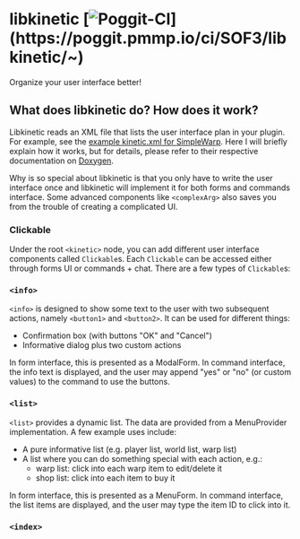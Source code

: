 # libkinetic [![Poggit-CI](https://poggit.pmmp.io/ci.badge/SOF3/libkinetic/~)](https://poggit.pmmp.io/ci/SOF3/libkinetic/~)
Organize your user interface better!

## What does libkinetic do? How does it work?
Libkinetic reads an XML file that lists the user interface plan in your plugin. For example, see the [example kinetic.xml for SimpleWarp](examples/simplewarp.xml). Here I will briefly explain how it works, but for details, please refer to their respective documentation on [Doxygen](https://sof3.github.io/libkinetic/doxygen/).

Why is so special about libkinetic is that you only have to write the user interface once and libkinetic will implement it for both forms and commands interface. Some advanced components like `<complexArg>` also saves you from the trouble of creating a complicated UI.

### Clickable
Under the root `<kinetic>` node, you can add different user interface components called `Clickable`s. Each `Clickable` can be accessed either through forms UI or commands + chat. There are a few types of `Clickable`s:

### `<info>`
`<info>` is designed to show some text to the user with two subsequent actions, namely `<button1>` and `<button2>`. It can be used for different things:

- Confirmation box (with buttons "OK" and "Cancel")
- Informative dialog plus two custom actions

In form interface, this is presented as a ModalForm. In command interface, the info text is displayed, and the user may append "yes" or "no" (or custom values) to the command to use the buttons.

### `<list>`
`<list>` provides a dynamic list. The data are provided from a MenuProvider implementation. A few example uses include:

- A pure informative list (e.g. player list, world list, warp list)
- A list where you can do something special with each action, e.g.:
  - warp list: click into each warp item to edit/delete it
  - shop list: click into each item to buy it

In form interface, this is presented as a MenuForm. In command interface, the list items are displayed, and the user may type the item ID to click into it.

### `<index>`
